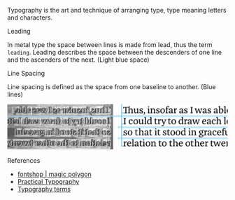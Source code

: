 Typography is the art and technique of arranging type, type meaning letters and characters.

Leading

In metal type the space between lines is made from lead, thus the term `leading`. Leading describes the space between the descenders of one line and the ascenders of the next. (Light blue space)

Line Spacing

Line spacing is defined as the space from one baseline to another. (Blue lines)

![alt text](https://github.com/oguching/knowledge/raw/master/images/leading_linespace.jpg "leading and line space")

References
* [fontshop | magic polygon](https://www.fontshop.com/content/magic-polygon?utm_source=The+League+of+Moveable+Type&utm_campaign=2f340d7f23-Weekly_Typographic_0037_19_2016&utm_medium=email&utm_term=0_99d76f2842-2f340d7f23-419791817)
* [Practical Typography](practicaltypography.com/)
* [Typography terms](https://blog.hubspot.com/marketing/typography-terms-introduction)
